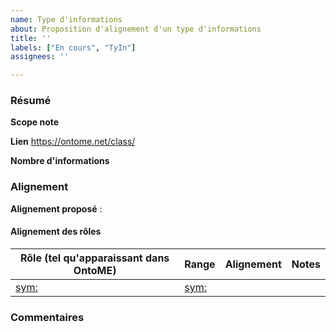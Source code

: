 ```yaml
---
name: Type d'informations
about: Proposition d'alignement d'un type d'informations
title: ''
labels: ["En cours", "TyIn"]
assignees: ''

---
```


### Résumé
**Scope note**

**Lien**
https://ontome.net/class/

**Nombre d'informations**

### Alignement

**Alignement proposé** :

#### Alignement des rôles

| Rôle (tel qu'apparaissant dans OntoME) | Range | Alignement | Notes |
| -------------------------------------- | ----- | ---------- | ----- |
| [sym:](https://ontome.net/property/)   | [sym:](https://ontome.net/class/) | | |

### Commentaires
